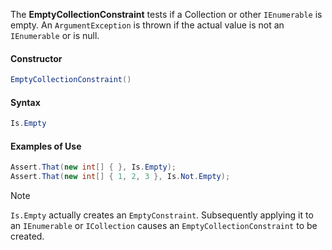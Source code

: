 The **EmptyCollectionConstraint** tests if a Collection or other `IEnumerable` is empty. An `ArgumentException` is thrown if the actual value is not an `IEnumerable` or is null. 

#### Constructor

```csharp
EmptyCollectionConstraint()
```

#### Syntax

```csharp
Is.Empty
```

#### Examples of Use

```csharp
Assert.That(new int[] { }, Is.Empty);
Assert.That(new int[] { 1, 2, 3 }, Is.Not.Empty);
```

> [!NOTE]
> `Is.Empty` actually creates an `EmptyConstraint`. Subsequently applying it to an `IEnumerable` or `ICollection` causes an `EmptyCollectionConstraint` to be created.
